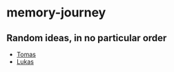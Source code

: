 # memory-journey

## Random ideas, in no particular order

* [Tomas](docs/tomas.md)
* [Lukas](docs/lukas.md)

